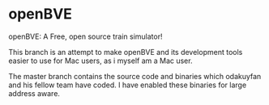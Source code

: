 openBVE
=======

openBVE: A Free, open source train simulator!

This branch is an attempt to make openBVE and its development tools easier to use for Mac users, as i myself am a Mac user.

The master branch contains the source code and binaries which odakuyfan and his fellow team have coded. I have enabled these binaries for large address aware.



